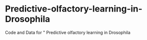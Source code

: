 # Predictive-olfactory-learning-in-Drosophila
Code and Data for " Predictive olfactory learning in Drosophila
